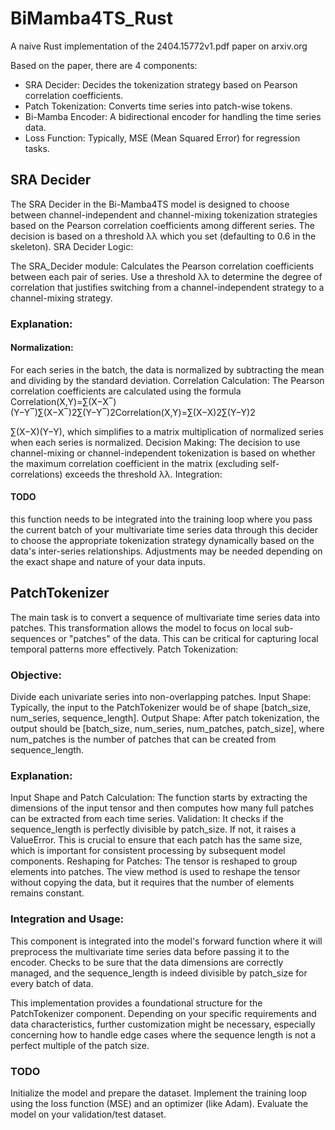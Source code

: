 # BiMamba4TS_Rust
A naive Rust implementation of the 2404.15772v1.pdf paper on arxiv.org

Based on the paper, there are 4 components:

- SRA Decider: Decides the tokenization strategy based on Pearson correlation coefficients.
- Patch Tokenization: Converts time series into patch-wise tokens.
- Bi-Mamba Encoder: A bidirectional encoder for handling the time series data.
- Loss Function: Typically, MSE (Mean Squared Error) for regression tasks.

## SRA Decider

The SRA Decider in the Bi-Mamba4TS model is designed to choose between channel-independent and channel-mixing tokenization strategies based on the Pearson correlation coefficients among different series. The decision is based on a threshold λλ which you set (defaulting to 0.6 in the skeleton).
SRA Decider Logic:

The SRA_Decider module:
Calculates the Pearson correlation coefficients between each pair of series. Use a threshold λλ to determine the degree of correlation that justifies switching from a channel-independent strategy to a channel-mixing strategy.
### Explanation:

#### Normalization: 
For each series in the batch, the data is normalized by subtracting the mean and dividing by the standard deviation. Correlation Calculation: The Pearson correlation coefficients are calculated using the formula Correlation(X,Y)=∑(X−X‾)(Y−Y‾)∑(X−X‾)2∑(Y−Y‾)2Correlation(X,Y)=∑(X−X)2∑(Y−Y)2

​∑(X−X)(Y−Y)​, which simplifies to a matrix multiplication of normalized series when each series is normalized. Decision Making: The decision to use channel-mixing or channel-independent tokenization is based on whether the maximum correlation coefficient in the matrix (excluding self-correlations) exceeds the threshold λλ.
Integration:

#### TODO 
this function needs to be integrated into the training loop where you pass the current batch of your multivariate time series data through this decider to choose the appropriate tokenization strategy dynamically based on the data's inter-series relationships. Adjustments may be needed depending on the exact shape and nature of your data inputs.

## PatchTokenizer

The main task is to convert a sequence of multivariate time series data into patches. This transformation allows the model to focus on local sub-sequences or "patches" of the data. This can be critical for capturing local temporal patterns more effectively. Patch Tokenization:
### Objective: 
Divide each univariate series into non-overlapping patches. Input Shape: Typically, the input to the PatchTokenizer would be of shape [batch_size, num_series, sequence_length]. Output Shape: After patch tokenization, the output should be [batch_size, num_series, num_patches, patch_size], where num_patches is the number of patches that can be created from sequence_length.
### Explanation:
Input Shape and Patch Calculation: The function starts by extracting the dimensions of the input tensor and then computes how many full patches can be extracted from each time series. Validation: It checks if the sequence_length is perfectly divisible by patch_size. If not, it raises a ValueError. This is crucial to ensure that each patch has the same size, which is important for consistent processing by subsequent model components. Reshaping for Patches: The tensor is reshaped to group elements into patches. The view method is used to reshape the tensor without copying the data, but it requires that the number of elements remains constant.
### Integration and Usage:
This component is integrated into the model's forward function where it will preprocess the multivariate time series data before passing it to the encoder. Checks to be sure that the data dimensions are correctly managed, and the sequence_length is indeed divisible by patch_size for every batch of data.

This implementation provides a foundational structure for the PatchTokenizer component. Depending on your specific requirements and data characteristics, further customization might be necessary, especially concerning how to handle edge cases where the sequence length is not a perfect multiple of the patch size.
### TODO
Initialize the model and prepare the dataset. Implement the training loop using the loss function (MSE) and an optimizer (like Adam). Evaluate the model on your validation/test dataset.


